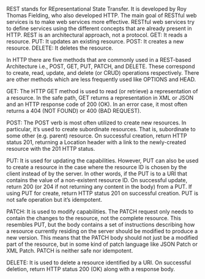 REST stands for REpresentational State Transfer. It is developed by Roy Thomas Fielding, who also developed HTTP. The main goal of RESTful web services is to make web services more effective. RESTful web services try to define services using the different concepts that are already present in HTTP. REST is an architectural approach, not a protocol.
GET: It reads a resource.
PUT: It updates an existing resource.
POST: It creates a new resource.
DELETE: It deletes the resource.

In HTTP there are five methods that are commonly used in a REST-based Architecture i.e., POST, GET, PUT, PATCH, and DELETE. These correspond to create, read, update, and delete (or CRUD) operations respectively. There are other methods which are less frequently used like OPTIONS and HEAD.  

GET: The HTTP GET method is used to read (or retrieve) a representation of a resource. In the safe path, GET returns a representation in XML or JSON and an HTTP response code of 200 (OK). In an error case, it most often returns a 404 (NOT FOUND) or 400 (BAD REQUEST). 
 
POST: The POST verb is most often utilized to create new resources. In particular, it’s used to create subordinate resources. That is, subordinate to some other (e.g. parent) resource. On successful creation, return HTTP status 201, returning a Location header with a link to the newly-created resource with the 201 HTTP status. 
 

PUT: It is used for updating the capabilities. However, PUT can also be used to create a resource in the case where the resource ID is chosen by the client instead of by the server. In other words, if the PUT is to a URI that contains the value of a non-existent resource ID. On successful update, return 200 (or 204 if not returning any content in the body) from a PUT. If using PUT for create, return HTTP status 201 on successful creation. PUT is not safe operation but it’s idempotent. 

PATCH: It is used to modify capabilities. The PATCH request only needs to contain the changes to the resource, not the complete resource. This resembles PUT, but the body contains a set of instructions describing how a resource currently residing on the server should be modified to produce a new version. This means that the PATCH body should not just be a modified part of the resource, but in some kind of patch language like JSON Patch or XML Patch. PATCH is neither safe nor idempotent. 


DELETE: It is used to delete a resource identified by a URI. On successful deletion, return HTTP status 200 (OK) along with a response body.
